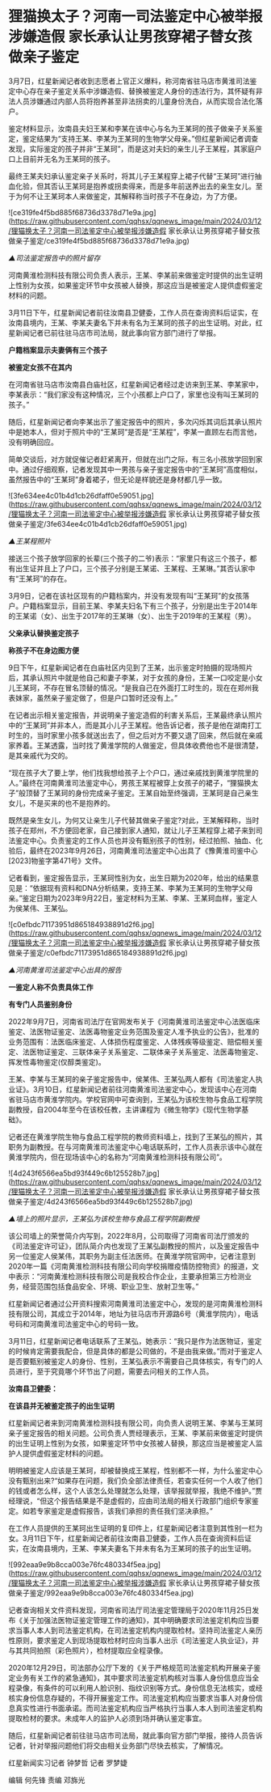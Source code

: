 # 狸猫换太子？河南一司法鉴定中心被举报涉嫌造假 家长承认让男孩穿裙子替女孩做亲子鉴定

3月7日，红星新闻记者收到志愿者上官正义爆料，称河南省驻马店市黄淮司法鉴定中心存在亲子鉴定关系中涉嫌造假、替换被鉴定人身份的违法行为，其怀疑有非法人员涉嫌通过内部人员将抱养甚至非法拐卖的儿童身份洗白，从而实现合法化落户。

鉴定材料显示，汝南县夫妇王某和李某在该中心与名为王某珂的孩子做亲子关系鉴定，鉴定结果为“支持王某、李某为王某珂的生物学父母亲。”但红星新闻记者调查发现，实际鉴定的孩子并非“王某珂”，而是这对夫妇的亲生儿子王某程，其家庭户口上目前并无名为王某珂的孩子。

最终王某夫妇承认鉴定亲子关系时，将其儿子王某程穿上裙子代替“王某珂”进行抽血化验，但其否认王某珂是抱养或拐卖得来，而是多年前送养出去的亲生女儿。至于为何不让王某珂本人来做鉴定，其解释称当时孩子不在身边，为了方便。

![ce319fe4f5bd885f68736d3378d71e9a.jpg](https://raw.githubusercontent.com/qqhsx/qqnews_image/main/2024/03/12/狸猫换太子？河南一司法鉴定中心被举报涉嫌造假 家长承认让男孩穿裙子替女孩做亲子鉴定/ce319fe4f5bd885f68736d3378d71e9a.jpg)

_▲司法鉴定报告中的照片留存_

河南黄淮检测科技有限公司负责人表示，王某、李某前来做鉴定时提供的出生证明上性别为女孩，如果鉴定环节中女孩被人替换，那这应当是被鉴定人提供虚假鉴定材料的问题。

3月11日下午，红星新闻记者前往汝南县卫健委，工作人员在查询资料后证实，在汝南县境内，王某、李某夫妻名下并未有名为王某珂的孩子的出生证明。对此，红星新闻记者已前往驻马店市司法局，就此事向官方部门进行了举报。

**户籍档案显示夫妻俩有三个孩子**

**被鉴定女孩不在其内**

在河南省驻马店市汝南县白庙社区，红星新闻记者经过走访来到王某、李某家中，李某表示：“我们家没有这种情况，三个小孩都上户口了，家里也没有叫王某珂的孩子。”

随后，红星新闻记者向李某出示了鉴定报告中的照片，多次闪烁其词后其承认照片中是她本人，但对于照片中的“王某珂”是否是“王某程”，李某一直顾左右而言他，没有明确回应。

简单交谈后，对方就促催记者赶紧离开，但就在出门之际，有三名小孩放学回到家中。通过仔细观察，记者发现其中一男孩与亲子鉴定报告中的“王某珂”高度相似，虽然报告中的“王某珂”身着裙子，但无论是样貌还是身材都几乎一致。

![3fe634ee4c01b4d1cb26dfaff0e59051.jpg](https://raw.githubusercontent.com/qqhsx/qqnews_image/main/2024/03/12/狸猫换太子？河南一司法鉴定中心被举报涉嫌造假 家长承认让男孩穿裙子替女孩做亲子鉴定/3fe634ee4c01b4d1cb26dfaff0e59051.jpg)

 _▲王某程照片_

接送三个孩子放学回家的长辈(三个孩子的二爷)表示：“家里只有这三个孩子，都有出生证并且上了户口，三个孩子分别是王某诺、王某程、王某琳。”其否认家中有“王某珂”的存在。

3月9日，记者在该社区现有的户籍档案内，并没有发现有叫“王某珂”的女孩落户。户籍档案显示，目前王某、李某夫妇名下有三个孩子，分别是出生于2014年的王某诺（女）、出生于2017年的王某琳（女）、出生于2019年的王某程（男）。

**父亲承认替换鉴定孩子**

**称孩子不在身边图方便**

9日下午，红星新闻记者在白庙社区内见到了王某，出示鉴定时拍摄的现场照片后，其承认照片中就是他自己和妻子李某，对于女孩的身份，王某一口咬定是小女儿王某珂，不存在冒名顶替的情况。“是我自己在外面打工时生的，现在在郑州我表妹家，虽然亲子鉴定做了，但是户口暂时还没有上。”

在记者出示相关鉴定报告，并说明亲子鉴定造假的利害关系后，王某最终承认照片中的“王某珂”并非本人，而是其小儿子王某程。他告诉记者，孩子是他在湖南打工时生的，当时家里小孩多就送出去了，但之后对方不要又退了回来，然后就在亲戚家养着。王某透露，当时找了黄淮学院的人做鉴定，但具体收费他也不是很清楚，是其亲戚代为交的。

“现在孩子大了要上学，他们找我想给孩子上个户口，通过亲戚找到黄淮学院里的人。”最终在河南黄淮司法鉴定中心，男孩王某程被穿上女孩子的裙子，“狸猫换太子”般顶替了王某珂的身份完成亲子鉴定。王某自始至终强调，王某珂是自己亲生女儿，不是买来的也不是抱养的。

既然是亲生女儿，为何又让亲生儿子代替其做亲子鉴定?对此，王某解释称，当时孩子在郑州，不方便回老家，自己接到家人通知，就让儿子王某程穿上裙子来到司法鉴定中心。负责鉴定的工作人员也并没有甄别孩子的性别，经过拍照、抽血、化验后，最终在2023年9月26日，河南黄淮司法鉴定中心出具了《豫黄淮司鉴中心[2023]物鉴字第471号》文件。

记者看到，鉴定报告显示，王某珂性别为女，出生日期为2020年，给出的结果意见是：“依据现有资料和DNA分析结果，支持王某、李某为王某珂的生物学父母亲。”鉴定日期为2023年9月22日，鉴定材料为王某、李某、王某珂血样，鉴定人为侯某伟、王某弘。

![c0efbdc71173951d865184938891d2f6.jpg](https://raw.githubusercontent.com/qqhsx/qqnews_image/main/2024/03/12/狸猫换太子？河南一司法鉴定中心被举报涉嫌造假 家长承认让男孩穿裙子替女孩做亲子鉴定/c0efbdc71173951d865184938891d2f6.jpg)

_▲河南黄淮司法鉴定中心出具的报告_

**一鉴定人称不负责具体工作**

**有专门人员鉴别身份**

2022年9月7日，河南省司法厅在官网发布关于《河南黄淮司法鉴定中心法医临床鉴定、法医物证鉴定、法医毒物鉴定业务范围及鉴定人准予执业的公告》，批准的业务范围有：法医临床鉴定、人体损伤程度鉴定、人体残疾等级鉴定、赔偿相关鉴定、法医物证鉴定、三联体亲子关系鉴定、二联体亲子关系鉴定、法医毒物鉴定、挥发性毒物鉴定(仅醇类鉴定)。

王某、李某与王某珂的亲子鉴定报告中，侯某伟、王某弘两人都有《司法鉴定人执业证》。3月10日，红星新闻记者前往河南黄淮司法鉴定中心，发现该中心在河南省驻马店市黄淮学院内。学校官网中可查询到，王某弘为该校生物与食品工程学院副教授，自2004年至今在该校任教，主讲课程为《微生物学》《现代生物学基础》。

记者还在黄淮学院生物与食品工程学院的教师资料墙上，找到了王某弘的照片，其职务为副教授。在与河南黄淮司法鉴定中心电话联系时，工作人员表示该中心就在黄淮学院内，但在现场该中心的名称为“河南黄淮检测科技有限公司”。

![4d243f6566ea5bd93f449c6b125528b7.jpg](https://raw.githubusercontent.com/qqhsx/qqnews_image/main/2024/03/12/狸猫换太子？河南一司法鉴定中心被举报涉嫌造假 家长承认让男孩穿裙子替女孩做亲子鉴定/4d243f6566ea5bd93f449c6b125528b7.jpg)

_▲墙上的照片显示，王某弘为该校生物与食品工程学院副教授_

该公司墙上的荣誉简介内写到，2022年8月，公司取得了河南省司法厅颁发的《司法鉴定许可证》，团队简介内也发现了王某弘副教授的照片，以及鉴定报告中另一位鉴定人侯某伟，其职务为副主任法医师。在黄淮学院官网中，记者注意到2020年一篇《河南黄淮检测科技有限公司向学校捐赠疫情防控物资》的报道，文中表示：“河南黄淮检测科技有限公司是我校合作企业，主要承担第三方检测业务，经营范围包括食品安全、环境、职业卫生、放射卫生等。”

红星新闻记者通过公开资料搜索河南黄淮司法鉴定中心，发现的是河南黄淮检测科技有限公司，其成立于2014年，地址为驻马店市开源路6号（黄淮学院内），电话号码和河南黄淮司法鉴定中心的号码一致。

3月11日，红星新闻记者电话联系了王某弘，她表示：“我只是作为法医物证，鉴定的时候肯定需要我配合，但是具体的都是公司做的，不是由我来做。”而对于鉴定人是否要甄别被鉴定人的身份、性别，王某弘表示不需要自己具体核实，有专门的人员进行，至于究竟哪个环节出了问题，需要去问相关的工作人员。

**汝南县卫健委：**

**在该县并无被鉴定孩子的出生证明**

红星新闻记者来到河南黄淮检测科技有限公司，向负责人说明王某、李某与王某珂亲子鉴定报告的相关问题。公司负责人贾经理表示，王某、李某前来做鉴定时提供的出生证明上性别为女孩，如果鉴定环节中女孩被人替换，那这应当是被鉴定人监护人提供虚假鉴定材料的问题。

明明被鉴定人应该是王某珂，却被替换成王某程，性别都不一样，为什么鉴定中心没有甄别出来?“如果存在问题，我们负全部法律责任，若查实任何一个人收了他们的钱或者怎么样，这个人该怎么处理就怎么处理，该举报就举报，我绝不维护。”贾经理说，“但这个报告结果是不是虚假的，应由司法局的相关行政部门组织专家鉴定。如若专家鉴定是虚假报告，该我们承担的责任我们坚决承担。”

在工作人员提供的王某珂出生证明的复印件上，红星新闻记者注意到其性别一栏为女。3月11日下午，红星新闻记者前往汝南县卫健委，工作人员在查询资料后证实，在汝南县境内，王某、李某夫妻名下并未有名为王某珂的孩子的出生证明。

![992eaa9e9b8cca003e76fc480334f5ea.jpg](https://raw.githubusercontent.com/qqhsx/qqnews_image/main/2024/03/12/狸猫换太子？河南一司法鉴定中心被举报涉嫌造假 家长承认让男孩穿裙子替女孩做亲子鉴定/992eaa9e9b8cca003e76fc480334f5ea.jpg)

记者查询相关文件资料发现，河南省司法厅司法鉴定管理局于2020年11月25日发布《关于加强法医物证鉴定管理工作的通知》，其中明确要求司法鉴定机构应当要求当事人本人到司法鉴定机构，在司法鉴定机构内提取检材。坚持司法鉴定人亲历性原则，要求鉴定人到现场提取检材时应向当事人出示《司法鉴定人执业证》，并与其共同拍照（彩色照片），检材提取应全程录像。

2020年12月29日，司法部办公厅下发的《关于严格规范司法鉴定机构开展亲子鉴定业务有关工作的紧急通知》，其中要求司法鉴定机构核对当事人身份信息应当全程录像，有条件的可以利用人脸识别、指纹识别等方式。身份信息无法核实，或经核实身份信息存疑的，不得开展鉴定工作。司法鉴定机构应当要求当事人对身份信息真实性进行书面承诺。而司法鉴定机构应当严格执行当事人本人到司法鉴定机构提取检材的要求。未成年人的监护人必须到场并确认鉴定事宜。

随后，红星新闻记者前往驻马店市司法局，就此事向官方部门举报，接待人员告诉记者，针对举报问题他们将交由相关业务部门尽快去核实，了解情况。

红星新闻实习记者 钟梦哲 记者 罗梦婕

编辑 何先锋 责编 邓旆光


